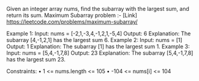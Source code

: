 Given an integer array nums, find the subarray with the largest sum, and return its sum.
Maximum Subarray
problem :- [Link] https://leetcode.com/problems/maximum-subarray/

Example 1:
Input: nums = [-2,1,-3,4,-1,2,1,-5,4]
Output: 6
Explanation: The subarray [4,-1,2,1] has the largest sum 6.
Example 2:
Input: nums = [1]
Output: 1
Explanation: The subarray [1] has the largest sum 1.
Example 3:
Input: nums = [5,4,-1,7,8]
Output: 23
Explanation: The subarray [5,4,-1,7,8] has the largest sum 23.
 
Constraints:
•	1 <= nums.length <= 105
•	-104 <= nums[i] <= 104


